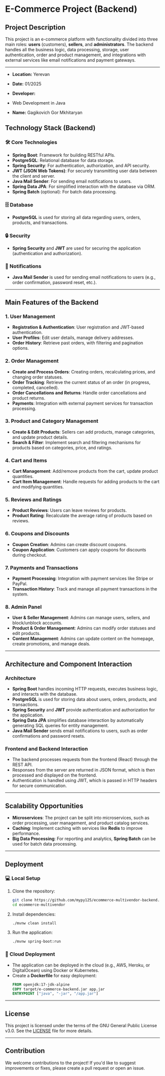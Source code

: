 # E-Commerce Project (Backend)

## Project Description

This project is an e-commerce platform with functionality divided into three main roles: **users** (customers), **sellers**, and **administrators**. The backend handles all the business logic, data processing, storage, user authentication, order and product management, and integrations with external services like email notifications and payment gateways.

---

- **Location:** Yerevan  
- **Date:** 01/2025

- **Developer:**  
- Web Development in Java  
- **Name:** Gagikovich Gor Mkhitaryan

## Technology Stack (Backend)

### 🛠️ Core Technologies
- **Spring Boot**: Framework for building RESTful APIs.
- **PostgreSQL**: Relational database for data storage.
- **Spring Security**: For authentication, authorization, and API security.
- **JWT (JSON Web Tokens)**: For securely transmitting user data between the client and server.
- **Java Mail Sender**: For sending email notifications to users.
- **Spring Data JPA**: For simplified interaction with the database via ORM.
- **Spring Batch** (optional): For batch data processing.

### 🗄️ Database
- **PostgreSQL** is used for storing all data regarding users, orders, products, and transactions.

### 🔒 Security
- **Spring Security** and **JWT** are used for securing the application (authentication and authorization).

### 📧 Notifications
- **Java Mail Sender** is used for sending email notifications to users (e.g., order confirmation, password reset, etc.).

---

## Main Features of the Backend

### 1. **User Management**
- **Registration & Authentication**: User registration and JWT-based authentication.
- **User Profiles**: Edit user details, manage delivery addresses.
- **Order History**: Retrieve past orders, with filtering and pagination options.

### 2. **Order Management**
- **Create and Process Orders**: Creating orders, recalculating prices, and changing order statuses.
- **Order Tracking**: Retrieve the current status of an order (in progress, completed, cancelled).
- **Order Cancellations and Returns**: Handle order cancellations and product returns.
- **Payments**: Integration with external payment services for transaction processing.

### 3. **Product and Category Management**
- **Create & Edit Products**: Sellers can add products, manage categories, and update product details.
- **Search & Filter**: Implement search and filtering mechanisms for products based on categories, price, and ratings.

### 4. **Cart and Items**
- **Cart Management**: Add/remove products from the cart, update product quantities.
- **Cart Item Management**: Handle requests for adding products to the cart and modifying quantities.

### 5. **Reviews and Ratings**
- **Product Reviews**: Users can leave reviews for products.
- **Product Rating**: Recalculate the average rating of products based on reviews.

### 6. **Coupons and Discounts**
- **Coupon Creation**: Admins can create discount coupons.
- **Coupon Application**: Customers can apply coupons for discounts during checkout.

### 7. **Payments and Transactions**
- **Payment Processing**: Integration with payment services like Stripe or PayPal.
- **Transaction History**: Track and manage all payment transactions in the system.

### 8. **Admin Panel**
- **User & Seller Management**: Admins can manage users, sellers, and block/unblock accounts.
- **Product & Order Management**: Admins can modify order statuses and edit products.
- **Content Management**: Admins can update content on the homepage, create promotions, and manage deals.

---

## Architecture and Component Interaction

### Architecture

- **Spring Boot** handles incoming HTTP requests, executes business logic, and interacts with the database.
- **PostgreSQL** is used for storing data about users, orders, products, and transactions.
- **Spring Security** and **JWT** provide authentication and authorization for the application.
- **Spring Data JPA** simplifies database interaction by automatically generating SQL queries for entity management.
- **Java Mail Sender** sends email notifications to users, such as order confirmations and password resets.

### Frontend and Backend Interaction
- The backend processes requests from the frontend (React) through the REST API.
- Responses from the server are returned in JSON format, which is then processed and displayed on the frontend.
- Authentication is handled using JWT, which is passed in HTTP headers for secure communication.

---

## Scalability Opportunities

- **Microservices**: The project can be split into microservices, such as order processing, user management, and product catalog services.
- **Caching**: Implement caching with services like **Redis** to improve performance.
- **Big Data Processing**: For reporting and analytics, **Spring Batch** can be used for batch data processing.

---

## Deployment

### 💻 Local Setup
1. Clone the repository:
    ```bash
    git clone https://github.com/mypy125/ecommerce-multivendor-backend.git
    cd ecommerce-multivendor
    ```

2. Install dependencies:
    ```bash
    ./mvnw clean install
    ```

3. Run the application:
    ```bash
    ./mvnw spring-boot:run
    ```

### 🚀 Cloud Deployment
- The application can be deployed in the cloud (e.g., AWS, Heroku, or DigitalOcean) using Docker or Kubernetes.
- Create a **Dockerfile** for easy deployment:
    ```Dockerfile
    FROM openjdk:17-jdk-alpine
    COPY target/e-commerce-backend.jar app.jar
    ENTRYPOINT ["java", "-jar", "/app.jar"]
    ```
  
---

## License

This project is licensed under the terms of the GNU General Public License v3.0. See the [LICENSE](https://github.com/mypy125/ecommerce-multivendor-backend/blob/main/LICENSE) file for more details.

---

## Contribution

We welcome contributions to the project! If you'd like to suggest improvements or fixes, please create a pull request or open an issue.

